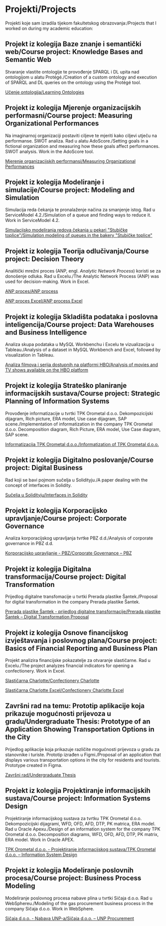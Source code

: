 # Projekti/Projects
Projekti koje sam izradila tijekom fakultetskog obrazovanja:/Projects that I worked on during my academic education:
## Projekt iz kolegija Baze znanje i semantički web/Course project: Knowledge Bases and Semantic Web
Stvaranje vlastite ontologije te provođenje SPARQL i DL upita nad ontologijom u alatu Protégé./Creation of a custom ontology and execution of SPARQL and DL queries on the ontology using the Protégé tool.

[Učenje ontologija/Learning Ontologies](https://github.com/iudovcic13/Projekti/blob/c224576569a1310e4ebf81eed88fada2fa19913b/U%C4%8Denje%20ontologija.pdf
)

## Projekt iz kolegija Mjerenje organizacijskih performasni/Course project: Measuring Organizational Performances
Na imaginarnoj organizaciji postaviti ciljeve te mjeriti kako ciljevi utječu na performanse. SWOT analiza. Rad u alatu AdoScore./Setting goals in a fictional organization and measuring how these goals affect performances. SWOT analysis. Work in the AdoScore tool.

[Mjerenje organizacijskih performansi/Measuring Organizational Performances](https://github.com/iudovcic13/Projekti/blob/aac56e7efb72a755e69f77239725ae17c60d5057/Mjerenje%20organizacijskih%20performansi.pdf)


## Projekt iz kolegija Modeliranje i simulacije/Course project: Modeling and Simulation
Simulacija reda čekanja te pronalaženje načina za smanjenje istog. Rad u ServiceModel 4.2./Simulation of a queue and finding ways to reduce it. Work in ServiceModel 4.2.

[Simulacijsko modeliranja redova čekanja u pekari "Stubičke toplice"/Simulation modeling of queues in the bakery "Stubičke toplice"](https://github.com/iudovcic13/Projekti/blob/9cad5de8aaff85a7bd6461177f433821cb923e1b/Mjerenje%20organizacijskih%20performansi.pdf)

## Projekt iz kolegija Teorija odlučivanja/Course project: Decision Theory
Analitički mrežni proces (ANP, engl. _Analytic Network Process_) koristi se za donošenje odluka. Rad u Excelu./The Analytic Network Process (ANP) was used for decision-making. Work in Excel.

[ANP proces/ANP process](https://github.com/iudovcic13/Projekti/blob/02b97216532ff7c725e4472b004d25d84113dfad/ANP%20metoda%20za%20dono%C5%A1enje%20odluke.pdf)

[ANP proces Excel/ANP process Excel](https://view.officeapps.live.com/op/view.aspx?src=https%3A%2F%2Fraw.githubusercontent.com%2Fiudovcic13%2FProjekti%2Frefs%2Fheads%2Fmain%2FANP%2520metoda%2520za%2520dono%25C5%25A1enje%2520odluke%2520-%2520Excel.xlsx&wdOrigin=BROWSELINK)

## Projekt iz kolegija Skladišta podataka i poslovna inteligencija/Course project: Data Warehouses and Business Intelligence
Analiza skupa podataka u MySQL Workbenchu i Excelu te vizualizacija u Tableau./Analysis of a dataset in MySQL Workbench and Excel, followed by visualization in Tableau.

[Analiza filmova i serija dostupnih na platformi HBO/Analysis of movies and TV shows available on the HBO platform](https://github.com/iudovcic13/Projekti/blob/c5f917d183b299258f959eb309f42ebcd92a9a37/Analiza%20podataka%20o%20filmovima%20i%20serijama%20na%20platformi%20HBO.pdf)

## Projekt iz kolegija Strateško planiranje informacijskih sustava/Course project: Strategic Planning of Information Systems
Provođenje informatizacije u tvrtki TPK Orometal d.o.o. Dekompozicijski dijagram, Rich picture, ERA model, Use case dijagram, SAP scene./Implementation of informatization in the company TPK Orometal d.o.o. Decomposition diagram, Rich Picture, ERA model, Use Case diagram, SAP scene. 

[Informatizacija TPK Orometal d.o.o./Informatization of TPK Orometal d.o.o.](https://github.com/iudovcic13/Projekti/blob/4835803dc739adc5244864c26e70c97715da6280/Koncept%20rje%C5%A1enja%20informatizacije%20u%20TPK%20Orometal.%20d.d.pdf)

## Projekt iz kolegija Digitalno poslovanje/Course project: Digital Business
Rad koji se bavi pojmom sučelja u Solidityju./A paper dealing with the concept of interfaces in Solidity.

[Sučelja u Solidityju/Interfaces in Solidity](https://github.com/iudovcic13/Projekti/blob/ea23dba31935af7916c64aead152af7cf39f34b8/Su%C4%8Delja%20(Interfaces)%20u%20Solidityju_Iva%20Udov%C4%8Di%C4%87%20(1).pdf)

## Projekt iz kolegija Korporacijsko upravljanje/Course project: Corporate Governance
Analiza korporacijskog upravljanja tvrtke PBZ d.d./Analysis of corporate governance in PBZ d.d.

[Korporacijsko upravljanje - PBZ/Corporate Governance – PBZ](https://github.com/iudovcic13/Projekti/blob/ea23dba31935af7916c64aead152af7cf39f34b8/Piljek_Radoti%C4%87_Udov%C4%8Di%C4%87_PBZ.pdf
)

## Projekt iz kolegija Digitalna transformacija/Course project: Digital Transformation
Prijedlog digitalne transfomacije u tvrtki Prerada plastike Šantek./Proposal for digital transformation in the company Prerada plastike Šantek.

[Prerada plastike Šantek - prijedlog digitalne transformacije/Prerada plastike Šantek – Digital Transformation Proposal](https://github.com/iudovcic13/Projekti/blob/ea23dba31935af7916c64aead152af7cf39f34b8/Prerada_Plastike_Santek_Digitalna%20transformacija.pdf)

## Projekt iz kolegija Osnove financijskog izvještavanja i poslovnog plana/Course project: Basics of Financial Reporting and Business Plan
Projekt analizira financijske pokazatelje za otvaranje slastičarne. Rad u Excelu./The project analyzes financial indicators for opening a confectionery. Work in Excel.

[Slastičarna Charlotte/Confectionery Charlotte](https://github.com/iudovcic13/Projekti/blob/ea23dba31935af7916c64aead152af7cf39f34b8/Slasti%C4%8Darna_Charlotte_-_Piljek_Previ%C5%A1i%C4%87_Udov%C4%8Di%C4%87.pdf)

[Slastičarna Charlotte Excel/Confectionery Charlotte Excel](https://view.officeapps.live.com/op/view.aspx?src=https%3A%2F%2Fraw.githubusercontent.com%2Fiudovcic13%2FProjekti%2Frefs%2Fheads%2Fmain%2FCharlotte.xlsx&wdOrigin=BROWSELINK)

## Završni rad na temu: Prototip aplikacije koja prikazuje mogućnosti prijevoza u gradu/Undergraduate Thesis: Prototype of an Application Showing Transportation Options in the City
Prijedlog aplikacije koja prikazuje različite mogućnosti prijevoza u gradu za stanovnike i turiste. Prototip izrađen u Figmi./Proposal of an application that displays various transportation options in the city for residents and tourists. Prototype created in Figma.

[Završni rad/Undergraduate Thesis](https://github.com/iudovcic13/Projekti/blob/8e89a4c559095092c6755be52454d655026b3d3e/Iva_Udov%C4%8Di%C4%87-Prototip_aplikacije_koja_prikazuje_mogu%C4%87nosti_prijevoza_u_gradu-Zavr%C5%A1ni%20rad.pdf)

## Projekt iz kolegija Projektiranje informacijskih sustava/Course project: Information Systems Design
Projektiranje informacijskog sustava za tvrtku TPK Orometal d.o.o. Dekompozicijski dijagrami, WFD, OFD, AFD, DTP, PK matrica, ERA model. Rad u Oracle Apexu./Design of an information system for the company TPK Orometal d.o.o. Decomposition diagrams, WFD, OFD, AFD, DTP, PK matrix, ERA model. Work in Oracle APEX.

[TPK Orometal d.o.o. - Projektiranje informacijskog sustava/TPK Orometal d.o.o. – Information System Design](https://github.com/iudovcic13/Projekti/blob/9eaac7302b6b69070052b4951f9428f178c5a887/Projektiranje%20informacijskog%20sustava%20za%20TPK%20Orometal.pdf)

## Projekt iz kolegija Modeliranje poslovnih procesa/Course project: Business Process Modeling
Modeliranje poslovnog procesa nabave plina u tvrtki Sičaja d.o.o. Rad u WebSphereu./Modeling of the gas procurement business process in the company Sičaja d.o.o. Work in WebSphere.

[Sičaja d.o.o. - Nabava UNP-a/Sičaja d.o.o. – UNP Procurement](https://github.com/iudovcic13/Projekti/blob/ea23dba31935af7916c64aead152af7cf39f34b8/Proces%20nabaviti%20UNP%20u%20SI%C4%8CAJA%20doo.pdf
)

 
